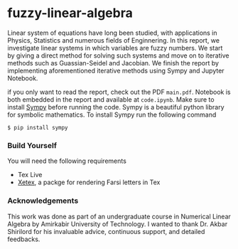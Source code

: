 # fuzzy-linear-algebra

Linear system of equations have long been studied, with applications in Physics, Statistics and numerous fields of Enginnering. In this report, we investigate linear systems in which variables are fuzzy numbers. We start by giving a direct method for solving such systems and move on to iterative methods such as Guassian-Seidel and Jacobian. We finish the report by implementing aforementioned iterative methods using Sympy and Jupyter Notebook. 

if you only want to read the report, check out the PDF `main.pdf`. Notebook is both embedded in the report and available at `code.ipynb`. Make sure to install [Sympy](https://www.sympy.org/en/index.html) before running the code. Sympy is a beautiful python library for symbolic mathematics. To install Sympy run the following command   

`$ pip install sympy`
### Build Yourself
You will need the following requirements
- Tex Live 
- [Xetex](https://www.ctan.org/pkg/xetex), a packge for rendering Farsi letters in Tex

### Acknowledgements 
This work was done as part of an undergraduate course in Numerical Linear Algebra by Amirkabir University of Technology. I wanted to thank Dr. Akbar Shirilord for his invaluable advice, continuous support, and detailed feedbacks. 



